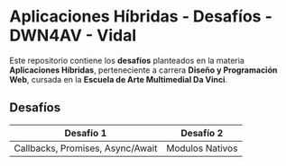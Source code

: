 # Aplicaciones Híbridas - Desafíos - DWN4AV - Vidal

Este repositorio contiene los **desafíos** planteados en la materia
**Aplicaciones Híbridas**, perteneciente a carrera **Diseño y Programación Web**,
cursada en la **Escuela de Arte Multimedial Da Vinci**.

## Desafíos

| Desafío 1 | Desafío 2 |
|-----------|-----------|
|Callbacks, Promises, Async/Await | Modulos Nativos |

